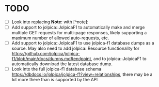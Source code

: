 # TODO

- [ ] Look into replacing **Note:** with [^note]:
- [ ] Add support to jolpica::JolpicaF1 to automatically make and merge multiple GET requests for
      multi-page responses, likely supporting a maximum number of allowed auto-requests, etc.
- [ ] Add support to jolpica::JolpicaF1 to use jolpica-f1 database dumps as a source. May also need
      to add jolpica::Resource functionality for
      https://github.com/jolpica/jolpica-f1/blob/main/docs/dumps.md#endpoint, and to
      jolpica::JolpicaF1 to automatically download the latest database dump.
- [ ] Look into the full jolpica-f1 database schema
      https://dbdocs.io/jolpica/jolpica-f1?view=relationships, there may be a lot more there than is
      supported by the API
